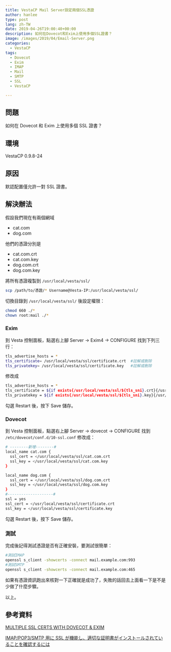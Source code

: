 ```yaml
---
title: VestaCP Mail Server設定兩個SSL憑證
author: hanlee
type: post
lang: zh-TW
date: 2019-04-26T19:00:40+00:00
description: 如何在Dovecot和Exim上使用多個SSL證書？
image: /images/2019/04/Email-Server.png
categories:
  - VestaCP
tags:
  - Dovecot
  - Exim
  - IMAP
  - Mail
  - SMTP
  - SSL
  - VestaCP

---
```

## 問題

如何在 Dovecot 和 Exim 上使用多個 SSL 證書？

## 環境

VestaCP 0.9.8-24

## 原因

默認配置僅允許一對 SSL 證書。

## 解決辦法

假設我們現在有兩個網域

* cat.com
* dog.com

他們的憑證分別是

* cat.com.crt
* cat.com.key
* dog.com.crt
* dog.com.key

將所有憑證複製到 `/usr/local/vesta/ssl/`

```bash
scp /path/to/憑證/* Username@Vesta-IP:/usr/local/vesta/ssl/
```

切換目錄到 `/usr/local/vesta/ssl/` 後設定權限：

```bash
chmod 660 ./*
chown root:mail ./*
```

### Exim

到 Vesta 控制面板，點選右上腳 Server -> Exim4 -> CONFIGURE 找到下列三行：

```bash
tls_advertise_hosts = *
tls_certificate= /usr/local/vesta/ssl/certificate.crt  #註解或刪除
tls_privatekey= /usr/local/vesta/ssl/certificate.key   #註解或刪除
```

修改成

```bash
tls_advertise_hosts = *
tls_certificate = ${if exists{/usr/local/vesta/ssl/${tls_sni}.crt}{/usr/local/vesta/ssl/${tls_sni}.crt}{/usr/local/vesta/ssl/certificate.crt}}
tls_privatekey = ${if exists{/usr/local/vesta/ssl/${tls_sni}.key}{/usr/local/vesta/ssl/${tls_sni}.key}{/usr/local/vesta/ssl/certificate.key}}
```

勾選 Restart 後，按下 Save 儲存。

### Dovecot

到 Vesta 控制面板，點選右上腳 Server -> dovecot -> CONFIGURE 找到 `/etc/dovecot/conf.d/10-ssl.conf` 修改成：

```bash
# --------新增--------#
local_name cat.com {
  ssl_cert = </usr/local/vesta/ssl/cat.com.crt
  ssl_key = </usr/local/vesta/ssl/cat.com.key
}

local_name dog.com {
  ssl_cert = </usr/local/vesta/ssl/dog.com.crt
  ssl_key = </usr/local/vesta/ssl/dog.com.key
}
#--------------------#
ssl = yes
ssl_cert = </usr/local/vesta/ssl/certificate.crt
ssl_key = </usr/local/vesta/ssl/certificate.key
```

勾選 Restart 後，按下 Save 儲存。

### 測試

完成後記得測試憑證是否有正確安裝，要測試很簡單：

```bash
#測試IMAP
openssl s_client -showcerts -connect mail.example.com:993
#測試SMTP
openssl s_client -showcerts -connect mail.example.com:465
```

如果有憑證資訊跑出來核對一下正確就是成功了，失敗的話回去上面看一下是不是少做了什麼步驟。

以上。

## 參考資料

[MULTIPLE SSL CERTS WITH DOVECOT & EXIM][1]

[IMAP/POP3/SMTP 用に SSL が機能し、適切な証明書がインストールされていることを確認するには][2]

[1]: https://help.atmail.com/hc/en-us/articles/115009208748-Multiple-SSL-certs-with-Dovecot-Exim
[2]: https://support.plesk.com/hc/ja/articles/213961665-IMAP-POP3-SMTP-%E7%94%A8%E3%81%AB-SSL-%E3%81%8C%E6%A9%9F%E8%83%BD%E3%81%97-%E9%81%A9%E5%88%87%E3%81%AA%E8%A8%BC%E6%98%8E%E6%9B%B8%E3%81%8C%E3%82%A4%E3%83%B3%E3%82%B9%E3%83%88%E3%83%BC%E3%83%AB%E3%81%95%E3%82%8C%E3%81%A6%E3%81%84%E3%82%8B%E3%81%93%E3%81%A8%E3%82%92%E7%A2%BA%E8%AA%8D%E3%81%99%E3%82%8B%E3%81%AB%E3%81%AF
